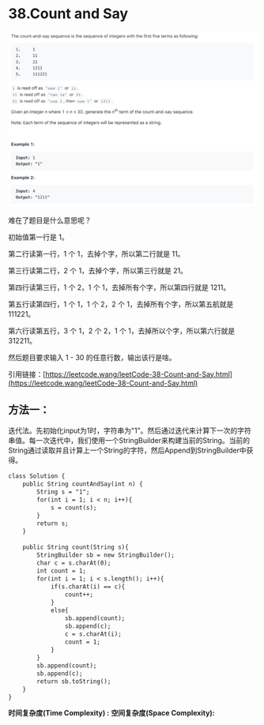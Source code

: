 # 38.Count and Say

![](.gitbook/assets/image%20%2823%29.png)

难在了题目是什么意思呢？

初始值第一行是 1。

第二行读第一行，1 个 1，去掉个字，所以第二行就是 11。

第三行读第二行，2 个 1，去掉个字，所以第三行就是 21。

第四行读第三行，1 个 2，1 个 1，去掉所有个字，所以第四行就是 1211。

第五行读第四行，1 个 1，1 个 2，2 个 1，去掉所有个字，所以第五航就是 111221。

第六行读第五行，3 个 1，2 个 2，1 个 1，去掉所以个字，所以第六行就是 312211。

然后题目要求输入 1 - 30 的任意行数，输出该行是啥。

引用链接：[https://leetcode.wang/leetCode-38-Count-and-Say.html](https://leetcode.wang/leetCode-38-Count-and-Say.html)

## 方法一：

迭代法。先初始化input为1时，字符串为"1"。然后通过迭代来计算下一次的字符串值。每一次迭代中，我们使用一个StringBuilder来构建当前的String。当前的String通过读取并且计算上一个String的字符，然后Append到StringBuilder中获得。

```text
class Solution {
    public String countAndSay(int n) {
        String s = "1";
        for(int i = 1; i < n; i++){
            s = count(s);
        }
        return s;
    }
    
    public String count(String s){
        StringBuilder sb = new StringBuilder();
        char c = s.charAt(0);
        int count = 1;
        for(int i = 1; i < s.length(); i++){
            if(s.charAt(i) == c){
                count++;
            }
            else{
                sb.append(count);
                sb.append(c);
                c = s.charAt(i);
                count = 1;
            }
        }
        sb.append(count);
        sb.append(c);
        return sb.toString();
    }
}
```

**时间复杂度\(Time Complexity\) :**           **空间复杂度\(Space Complexity\):** 

